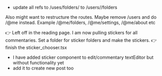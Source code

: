 -  update all refs to /uses/folders/ to /users/<id>/folders

Also might want to restructure the routes. Maybe remove /users and do /@me instead. Example /@me/folders, /@me/settings, /@me/about etc

👉 Left off in the reading page. I am now pulling stickers for all commentaries. Set a folder for sticker folders and make the stickers.
👉 finish the sticker_chooser.tsx

-  I have added sticker component to edit/commentary textEditor but without functionality yet
-  add it to create new post too
